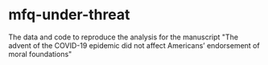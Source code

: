 # mfq-under-threat
The data and code to reproduce the analysis for the manuscript "The advent of the COVID-19 epidemic did not affect Americans’ endorsement of moral foundations"
